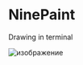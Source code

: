 # NinePaint
Drawing in terminal

![изображение](https://github.com/KriperPlay/NinePaint/assets/92634754/308a95ab-d89f-4fe5-ab24-5fbff150c3c4)

